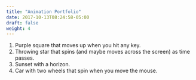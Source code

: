 ```yaml
---
title: "Animation Portfolio"
date: 2017-10-13T08:24:58-05:00
draft: false
weight: 4
---
```


1. Purple square that moves up when you hit any key.
2. Throwing star that spins (and maybe moves across the screen) as time passes. 
3. Sunset with a horizon.
4. Car with two wheels that spin when you move the mouse.
